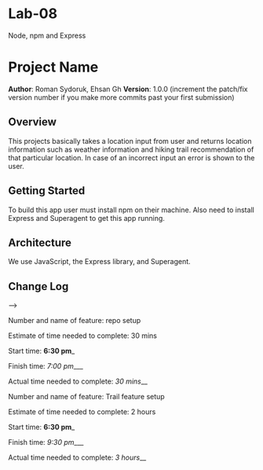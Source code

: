 # Lab-08
Node, npm and Express
# Project Name

**Author**: Roman Sydoruk, Ehsan Gh
**Version**: 1.0.0 (increment the patch/fix version number if you make more commits past your first submission)

## Overview
<!-- Provide a high level overview of what this application is and why you are building it, beyond the fact that it's an assignment for this class. (i.e. What's your problem domain?) -->

This projects basically takes a location input from user and returns location information such as weather information and hiking trail recommendation of that particular location.
In case of an incorrect input an error is shown to the user.

## Getting Started
<!-- What are the steps that a user must take in order to build this app on their own machine and get it running? -->

To build this app user must install npm on their machine. Also need to install Express and Superagent to get this app running. 

## Architecture
<!-- Provide a detailed description of the application design. What technologies (languages, libraries, etc) you're using, and any other relevant design information. -->
We use JavaScript, the Express library, and Superagent. 

## Change Log
<!-- Use this area to document the iterative changes made to your application as each feature is successfully implemented. Use time stamps. Here's an examples:

01-01-2001 4:59pm - Application now has a fully-functional express server, with a GET route for the location resource.

11-06-2019 9:30pm - Application now has a fully-functional express server, with a GET route for the location resource.

## Credits and Collaborations
<!-- Give credit (and a link) to other people or resources that helped you build this application. -->
-->

Number and name of feature: repo setup

Estimate of time needed to complete: 30 mins

Start time: __6:30 pm___

Finish time: _7:00 pm____

Actual time needed to complete: _30 mins___

Number and name of feature: Trail feature setup

Estimate of time needed to complete: 2 hours

Start time: __6:30 pm___

Finish time: _9:30 pm____

Actual time needed to complete: _3 hours___